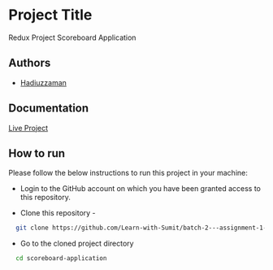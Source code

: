 # Project Title

Redux Project Scoreboard Application

## Authors

- [Hadiuzzaman](https://www.github.com/HadiAnik)

## Documentation

[Live Project](https://funny-rugelach-0e1205.netlify.app)

## How to run

Please follow the below instructions to run this project in your machine:

- Login to the GitHub account on which you have been granted access to this repository.

- Clone this repository -

```bash
  git clone https://github.com/Learn-with-Sumit/batch-2---assignment-1---scoreboard-HadiAnik.git
```

- Go to the cloned project directory

```bash
  cd scoreboard-application
```
